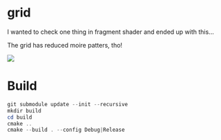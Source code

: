 # grid
I wanted to check one thing in fragment shader and ended up with this...

The grid has reduced moire patters, tho!

![](screenshot.png)

# Build
```powershell
git submodule update --init --recursive
mkdir build
cd build
cmake ..
cmake --build . --config Debug|Release
```
